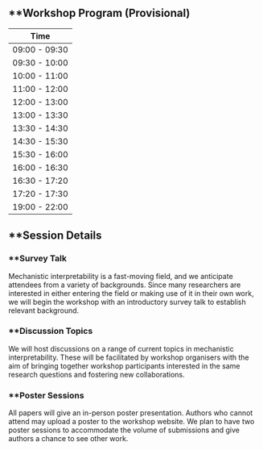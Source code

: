## **Workshop Program (Provisional)

| **Time** |
|---|
| 09:00 - 09:30 |
| 09:30 - 10:00 |
| 10:00 - 11:00 |
| 11:00 - 12:00 |
| 12:00 - 13:00 |
| 13:00 - 13:30 |
| 13:30 - 14:30 |
| 14:30 - 15:30 |
| 15:30 - 16:00 |
| 16:00 - 16:30 |
| 16:30 - 17:20 |
| 17:20 - 17:30 |
| 19:00 - 22:00 |

## **Session Details
### **Survey Talk
Mechanistic interpretability is a fast-moving field, and we anticipate attendees from a variety of backgrounds. Since many researchers are interested in either entering the field or making use of it in their own work, we will begin the workshop with an introductory survey talk to establish relevant background. 
### **Discussion Topics
We will host discussions on a range of current topics in mechanistic interpretability. These will be facilitated by workshop organisers with the aim of bringing together workshop participants interested in the same research questions and fostering new collaborations. 
### **Poster Sessions
All papers will give an in-person poster presentation. Authors who cannot attend may upload a poster to the workshop website. We plan to have two poster sessions to accommodate the volume of submissions and give authors a chance to see other work.